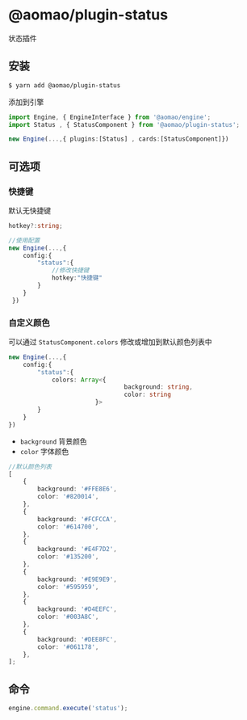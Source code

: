 # @aomao/plugin-status

状态插件

## 安装

```bash
$ yarn add @aomao/plugin-status
```

添加到引擎

```ts
import Engine, { EngineInterface } from '@aomao/engine';
import Status , { StatusComponent } from '@aomao/plugin-status';

new Engine(...,{ plugins:[Status] , cards:[StatusComponent]})
```

## 可选项

### 快捷键

默认无快捷键

```ts
hotkey?:string;

//使用配置
new Engine(...,{
    config:{
        "status":{
            //修改快捷键
            hotkey:"快捷键"
        }
    }
 })
```

### 自定义颜色

可以通过 `StatusComponent.colors` 修改或增加到默认颜色列表中

```ts
new Engine(...,{
    config:{
        "status":{
            colors: Array<{
								background: string,
								color: string
						}>
        }
    }
})
```

-   `background` 背景颜色
-   `color` 字体颜色

```ts
//默认颜色列表
[
	{
		background: '#FFE8E6',
		color: '#820014',
	},
	{
		background: '#FCFCCA',
		color: '#614700',
	},
	{
		background: '#E4F7D2',
		color: '#135200',
	},
	{
		background: '#E9E9E9',
		color: '#595959',
	},
	{
		background: '#D4EEFC',
		color: '#003A8C',
	},
	{
		background: '#DEE8FC',
		color: '#061178',
	},
];
```

## 命令

```ts
engine.command.execute('status');
```
